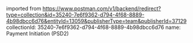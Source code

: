 imported from https://www.postman.com/v1/backend/redirect?type=collection&id=35240-7e6f9362-d794-4f68-8889-4b98dbcc6d76&entityId=13059&publisherType=team&publisherId=37129
collectionId: 35240-7e6f9362-d794-4f68-8889-4b98dbcc6d76
name: Payment Initiation (PSD2)